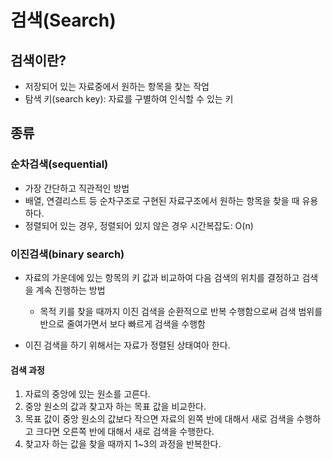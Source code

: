 # 검색(Search)
## 검색이란?
* 저장되어 있는 자료중에서 원하는 항목을 찾는 작업
* 탐색 키(search key): 자료를 구별하여 인식할 수 있는 키

## 종류
### 순차검색(sequential)
* 가장 간단하고 직관적인 방법
* 배열, 연결리스트 등 순차구조로 구현된 자료구조에서 원하는 항목을 찾을 때 유용하다.
* 정렬되어 있는 경우, 정렬되어 있지 않은 경우 
    시간복잡도: O(n)


### 이진검색(binary search)
* 자료의 가운데에 있는 항목의 키 값과 비교하여 다음 검색의 위치를 결정하고 검색을 계속 진행하는 방법
    * 목적 키를 찾을 때까지 이진 검색을 순환적으로 반복 수행함으로써 검색 범위를 반으로 줄여가면서 보다 빠르게 검색을 수행함

* 이진 검색을 하기 위해서는 자료가 정렬된 상태여아 한다.
#### 검색 과정
1. 자료의 중앙에 있는 원소를 고른다.
2. 중앙 원소의 값과 찾고자 하는 목표 값을 비교한다.
3. 목표 값이 중앙 원소의 값보다 작으면 자료의 왼쪽 반에 대해서 새로 검색을 수행하고 크다면 오른쪽 반에 대해서 새로 검색을 수행한다.
4. 찾고자 하는 값을 찾을 때까지 1~3의 과정을 반복한다.

